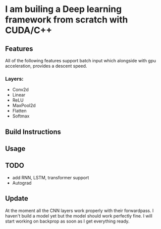 # I am builing a Deep learning framework from scratch with CUDA/C++

## Features
All of the following features support batch input which alongside with gpu acceleration, provides a descent speed.
  ### Layers:
  - Conv2d
  - Linear
  - ReLU
  - MaxPool2d
  - Flatten
  - Softmax

## Build Instructions

## Usage

## TODO
- add RNN, LSTM, transformer support
- Autograd



## Update
At the moment all the CNN layers work properly with their forwardpass. I haven't build a model yet but the model should work perfectly fine. I will start working on backprop as soon as I get everything ready.
